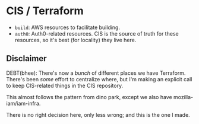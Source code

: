 # CIS / Terraform

* `build`: AWS resources to facilitate building.
* `auth0`: Auth0-related resources. CIS is the source of truth
  for these resources, so it's best (for locality) they live here.

## Disclaimer

DEBT(bhee): There's now a _bunch_ of different places we have Terraform.
There's been _some_ effort to centralize where, but I'm making an explicit call
to keep CIS-related things in the CIS repository.

This almost follows the pattern from dino park, except we also have
mozilla-iam/iam-infra.

There is no right decision here, only less wrong; and this is the one I made.
